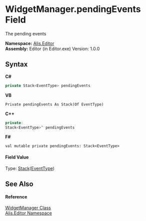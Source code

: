 # WidgetManager.pendingEvents Field
 

The pending events

**Namespace:**&nbsp;<a href="b150ade4-39de-a232-5f06-d3cdc1b2c538">Alis.Editor</a><br />**Assembly:**&nbsp;Editor (in Editor.exe) Version: 1.0.0

## Syntax

**C#**<br />
``` C#
private Stack<EventType> pendingEvents
```

**VB**<br />
``` VB
Private pendingEvents As Stack(Of EventType)
```

**C++**<br />
``` C++
private:
Stack<EventType>^ pendingEvents
```

**F#**<br />
``` F#
val mutable private pendingEvents: Stack<EventType>
```


#### Field Value
Type: <a href="https://docs.microsoft.com/dotnet/api/system.collections.generic.stack-1" target="_blank">Stack</a>(<a href="2712d9b3-4872-a090-aef4-f80c3097c434">EventType</a>)

## See Also


#### Reference
<a href="8075d768-9a6b-69b6-1098-5f01db3df7b5">WidgetManager Class</a><br /><a href="b150ade4-39de-a232-5f06-d3cdc1b2c538">Alis.Editor Namespace</a><br />
